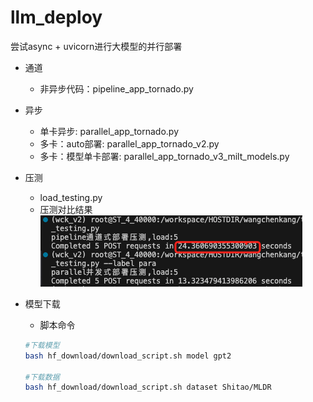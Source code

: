# llm_deploy
尝试async + uvicorn进行大模型的并行部署
- 通道
    - 非异步代码：pipeline_app_tornado.py
- 异步
    - 单卡异步: parallel_app_tornado.py 
    - 多卡：auto部署: parallel_app_tornado_v2.py
    - 多卡：模型单卡部署: parallel_app_tornado_v3_milt_models.py
- 压测
    - load_testing.py                        
    - 压测对比结果![压测对比result](./images/results.png)

- 模型下载
    - 脚本命令
    ```bash
    #下载模型
    bash hf_download/download_script.sh model gpt2

    #下载数据
    bash hf_download/download_script.sh dataset Shitao/MLDR